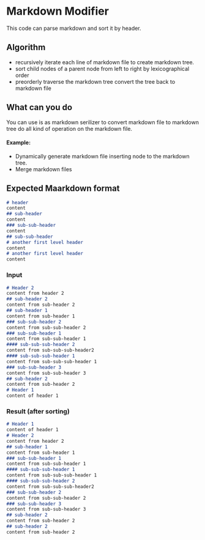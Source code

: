 # Markdown Modifier 
This code can parse markdown and sort it by header.

## Algorithm
- recursively iterate each line of markdown file to create markdown tree.
- sort child nodes of a parent node from left to right by lexicographical order
- preorderly traverse the markdown tree convert the tree back to markdown file

## What can you do
You can use is as markdown serilizer to convert markdown file to markdown tree do all kind of operation
on the markdown file.

#### Example:
- Dynamically generate markdown file inserting node to the markdown tree.
- Merge markdown files

## Expected Maarkdown format

```markdown
# header
content 
## sub-header
content
### sub-sub-header
content
## sub-sub-header
# another first level header
content
# another first level header
content
```
### Input 

```markdown
# Header 2
content from header 2
## sub-header 2
content from sub-header 2
## sub-header 1
content from sub-header 1
### sub-sub-header 2
content from sub-sub-header 2 
### sub-sub-header 1
content from sub-sub-header 1
#### sub-sub-sub-header 2
content from sub-sub-sub-header2
#### sub-sub-sub-header 1
content from sub-sub-sub-header 1
### sub-sub-header 3
content from sub-sub-header 3
## sub-header 2
content from sub-header 2
# Header 1
content of header 1
```

### Result (after sorting)

```markdown
# Header 1
content of header 1
# Header 2
content from header 2
## sub-header 1
content from sub-header 1
### sub-sub-header 1
content from sub-sub-header 1
#### sub-sub-sub-header 1
content from sub-sub-sub-header 1
#### sub-sub-sub-header 2
content from sub-sub-sub-header2
### sub-sub-header 2
content from sub-sub-header 2 
### sub-sub-header 3
content from sub-sub-header 3
## sub-header 2
content from sub-header 2
## sub-header 2
content from sub-header 2
```
